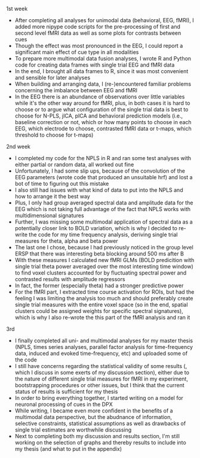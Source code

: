 1st week
- After completing all analyses for unimodal data (behavioral, EEG, fMRI), I added more nipype code scripts for the 
pre-processing of first and second level fMRI data as well as some plots for contrasts between cues
- Though the effect was most pronounced in the EEG, I could report a significant main effect of cue type in all modalities
- To prepare more multimodal data fusion analyses, I wrote R and Python code for creating data frames with single trial
EEG and fMRI data
- In the end, I brought all data frames to R, since it was most convenient and sensible for later analyses
- When building and arranging data, I (re-)encountered familiar problems concerning the imbalance between EEG and fMRI
- In the EEG there is an abundance of observations over little variables while it's the other way around for fMRI, plus,
in both cases it is hard to choose or to argue what configuration of the single trial data is best to choose for N-PLS, jICA,
pICA and behavioral prediction models (i.e., baseline correction or not, which or how many points to choose in each EEG, which
electrode to choose, contrasted fMRI data or t-maps, which threshold to choose for t-maps)

2nd week
- I completed my code for the NPLS in R and ran some test analyses with either partial or random data, all worked out fine
- Unfortunately, I had some slip ups, because of the convolution of the EEG parameters (wrote code that produced an unsuitable hrf) and lost a bot of time to figuring out this mistake
- I also still had issues with what kind of data to put into the NPLS and how to arrange it the best way
- Plus, I only had group averaged spectral data and amplitude data for the EEG which is not taking full advantage of the fact that NPLS works with multidimensional signatures
- Further, I was missing some multimodal application of spectral data as a potentially closer link to BOLD variation, which is why I decided to re-write the code for my time frequency analysis, deriving single trial measures for theta, alpha and beta power
- The last one I chose, because I had previously noticed in the group level ERSP that there was interesting beta blocking around 500 ms after B
- With these measures I calculated new fMRI GLMs (BOLD predicition with single trial theta power averaged over the most interesting time window) to find voxel clusters accounted for by fluctuating spectral power and contrasted results with amplitude regressors
- In fact, the former (especially theta) had a stronger predictive power
- For the fMRI part, I extracted time course activation for ROIs, but had the feeling I was limiting the analysis too much and should preferably create single trial measures with the entire voxel space (so in the end, spatial clusters could be assigned weights for specific spectral signatures), which is why I also re-wrote the this part of the fMRI analysis and ran it

3rd
- I finally completed all uni- and multimodal analyses for my master thesis (NPLS, times series analyses, parallel factor analysis for time-frequency data, induced and evoked time-frequency, etc) and uploaded some of the code
- I still have concerns regarding the statistical validity of some results (, which I discuss in some exerts of my discussion section), either due to the nature of different single trial measures for fMRI in my experiment, bootstrapping procedures or other issues, but I think that the current status of results is sufficient for my thesis
- In order to bring everything together, I started writing on a model for neuronal processing of cues in the DPX
- While writing, I became even more confident in the benefits of a multimodal data perspective, but the abudnance of information, selective constraints, statistical assumptions as well as drawbacks of single trial estimates are worthwhile discussing
- Next to completing both my discussion and results section, I'm still working on the selection of graphs and thereby results to include into my thesis (and what to put in the appendix)
